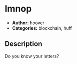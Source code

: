 # lmnop

- **Author:** hoover
- **Categories:** blockchain, huff

## Description

Do you know your letters?